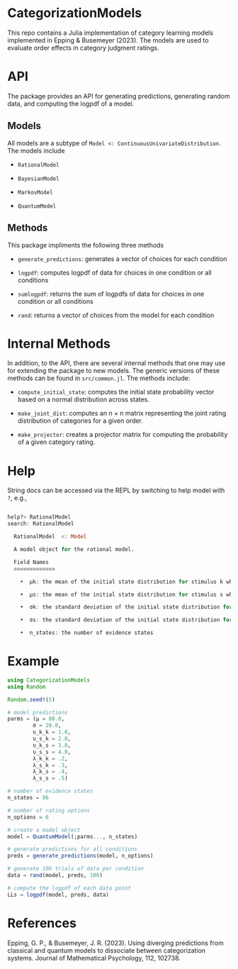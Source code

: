 # CategorizationModels

This repo contains a Julia implementation of category learning models implemented in Epping & Busemeyer (2023). The models are used to evaluate order effects in category judgment ratings. 

# API

The package provides an API for generating predictions, generating random data, and computing the logpdf of a model. 

## Models

All models are a subtype of `Model <: ContinuousUnivariateDistribution`. The models include

- `RationalModel`

- `BayesianModel`

- `MarkovModel`

- `QuantumModel`

## Methods

This package impliments the following three methods

- `generate_predictions`: generates a vector of choices for each condition

- `logpdf`: computes logpdf of data for choices in one condition or all conditions

- `sumlogpdf`: returns the sum of logpdfs of data for choices in one condition or all conditions

- `rand`: returns a vector of choices from the model for each condition 

# Internal Methods 

In addition, to the API, there are several internal methods that one may use for extending the package to new models. The generic versions of these methods can be found in `src/common.jl`. The methods include:

- `compute_initial_state`: computes the initial state probability vector based on a normal distribution across states. 

- `make_joint_dist`: computes an n × n matrix representing the joint rating distribution of categories for a given order. 

- `make_projector`: creates a projector matrix for computing the probability of a given category rating. 

# Help

String docs can be accessed via the REPL by switching to help model with `?`, e.g.,

```julia 

help?> RationalModel
search: RationalModel

  RationalModel  <: Model

  A model object for the rational model.

  Field Names
  ≡≡≡≡≡≡≡≡≡≡≡≡≡

    •  μk: the mean of the initial state distribution for stimulus k when k is evaluated first

    •  μs: the mean of the initial state distribution for stimulus s when s is evaluated first

    •  σk: the standard deviation of the initial state distribution for stimulus k when it is evaluated first

    •  σs: the standard deviation of the initial state distribution for stimulus s when it is evaluated first

    •  n_states: the number of evidence states

```

# Example 

```julia
using CategorizationModels
using Random 

Random.seed!(5)

# model predictions 
parms = (μ = 80.0,
        σ = 20.0,
        υ_k_k = 1.0,
        υ_s_k = 2.0,
        υ_k_s = 3.0,
        υ_s_s = 4.0,
        λ_k_k = .2,
        λ_s_k = .3,
        λ_k_s = .4,
        λ_s_s = .5)

# number of evidence states 
n_states = 96

# number of rating options 
n_options = 6

# create a model object 
model = QuantumModel(;parms..., n_states)

# generate predictions for all conditions 
preds = generate_predictions(model, n_options)

# generate 100 trials of data per condition 
data = rand(model, preds, 100)

# compute the logpdf of each data point
LLs = logpdf(model, preds, data)
```
# References

Epping, G. P., & Busemeyer, J. R. (2023). Using diverging predictions from classical and quantum models to dissociate between categorization systems. Journal of Mathematical Psychology, 112, 102738.